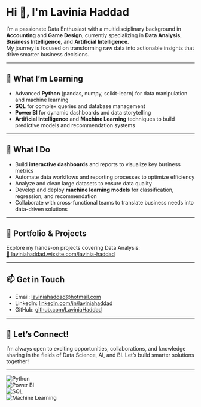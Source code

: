 # Hi 👋, I'm Lavinia Haddad

I’m a passionate Data Enthusiast with a multidisciplinary background in **Accounting** and **Game Design**, currently specializing in **Data Analysis**, **Business Intelligence**, and **Artificial Intelligence**.  
My journey is focused on transforming raw data into actionable insights that drive smarter business decisions.

---

## 🌱 What I’m Learning

- Advanced **Python** (pandas, numpy, scikit-learn) for data manipulation and machine learning  
- **SQL** for complex queries and database management  
- **Power BI** for dynamic dashboards and data storytelling  
- **Artificial Intelligence** and **Machine Learning** techniques to build predictive models and recommendation systems  

---

## 💼 What I Do

- Build **interactive dashboards** and reports to visualize key business metrics  
- Automate data workflows and reporting processes to optimize efficiency  
- Analyze and clean large datasets to ensure data quality  
- Develop and deploy **machine learning models** for classification, regression, and recommendation  
- Collaborate with cross-functional teams to translate business needs into data-driven solutions  

---

## 📂 Portfolio & Projects

Explore my hands-on projects covering Data Analysis:  
[🔗 laviniahaddad.wixsite.com/lavinia-haddad](https://laviniahaddad.wixsite.com/lavinia-haddad)

---

## 📫 Get in Touch

- Email: [laviniahaddad@hotmail.com](mailto:laviniahaddad@hotmail.com)  
- LinkedIn: [linkedin.com/in/laviniahaddad](https://www.linkedin.com/in/laviniahaddad)  
- GitHub: [github.com/LaviniaHaddad](https://github.com/LaviniaHaddad)  

---

## 🚀 Let’s Connect!

I’m always open to exciting opportunities, collaborations, and knowledge sharing in the fields of Data Science, AI, and BI. Let’s build smarter solutions together!

---

<!-- Badges example: -->

![Python](https://img.shields.io/badge/Python-3670A0?style=flat&logo=python&logoColor=white)  
![Power BI](https://img.shields.io/badge/Power%20BI-F2C811?style=flat&logo=powerbi&logoColor=black)  
![SQL](https://img.shields.io/badge/SQL-4479A1?style=flat&logo=sql&logoColor=white)  
![Machine Learning](https://img.shields.io/badge/Machine%20Learning-FF6F61?style=flat)  
